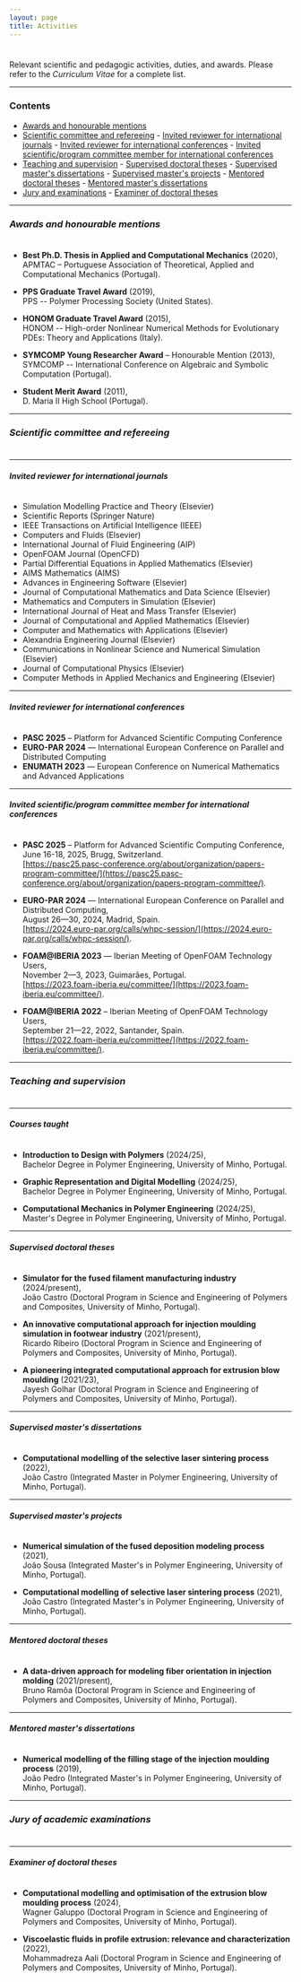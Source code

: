 ```yaml
---
layout: page
title: Activities
---
```


<p style="margin-bottom:1cm;"></p>

<div class="message">
  Relevant scientific and pedagogic activities, duties, and awards. Please refer to the <i>Curriculum Vitae</i> for a complete list.
</div>

---

### **Contents**

- [Awards and honourable mentions](https://ricardodpcosta.github.io/activities.html#awards)
- [Scientific committee and refereeing](https://ricardodpcosta.github.io/activities.html#committee)
      - [Invited reviewer for international journals](https://ricardodpcosta.github.io/activities.html#journal-reviewer)
      - [Invited reviewer for international conferences](https://ricardodpcosta.github.io/activities.html#conference-reviewer)
      - [Invited scientific/program committee member for international conferences](https://ricardodpcosta.github.io/activities.html#conference-committee)
- [Teaching and supervision](https://ricardodpcosta.github.io/activities.html#teaching)
      - [Supervised doctoral theses](https://ricardodpcosta.github.io/activities.html#supervised-theses)
      - [Supervised master's dissertations](https://ricardodpcosta.github.io/activities.html#supervised-dissertations)
      - [Supervised master's projects](https://ricardodpcosta.github.io/activities.html#supervised-projects)
      - [Mentored doctoral theses](https://ricardodpcosta.github.io/activities.html#mentored-theses)
      - [Mentored master's dissertations](https://ricardodpcosta.github.io/activities.html#mentored-dissertations)
- [Jury and examinations](https://ricardodpcosta.github.io/activities.html#jury)
      - [Examiner of doctoral theses](https://ricardodpcosta.github.io/activities.html#examiner-theses)

---

<div id="awards"></div>

### _Awards and honourable mentions_

<p style="margin-bottom:1cm;"></p>

- **Best Ph.D. Thesis in Applied and Computational Mechanics** (2020),\
APMTAC – Portuguese Association of Theoretical, Applied and Computational Mechanics (Portugal).

- **PPS Graduate Travel Award** (2019),\
PPS -- Polymer Processing Society (United States).

- **HONOM Graduate Travel Award** (2015),\
HONOM -- High-order Nonlinear Numerical Methods for Evolutionary PDEs: Theory and Applications (Italy).

- **SYMCOMP Young Researcher Award** – Honourable Mention (2013),\
SYMCOMP -- International Conference on Algebraic and Symbolic Computation (Portugal).

- **Student Merit Award** (2011),\
D. Maria II High School (Portugal).

---

<div id="committee"></div>

### _Scientific committee and refereeing_

<p style="margin-bottom:1cm;"></p>

---

<div id="journal-reviewer"></div>

#### _Invited reviewer for international journals_

<p style="margin-bottom:1cm;"></p>

- Simulation Modelling Practice and Theory (Elsevier)
- Scientific Reports (Springer Nature)
- IEEE Transactions on Artificial Intelligence (IEEE)
- Computers and Fluids (Elsevier)
- International Journal of Fluid Engineering (AIP)
- OpenFOAM Journal (OpenCFD)
- Partial Differential Equations in Applied Mathematics (Elsevier)
- AIMS Mathematics (AIMS)
- Advances in Engineering Software (Elsevier)
- Journal of Computational Mathematics and Data Science (Elsevier)
- Mathematics and Computers in Simulation (Elsevier)
- International Journal of Heat and Mass Transfer (Elsevier)
- Journal of Computational and Applied Mathematics (Elsevier)
- Computer and Mathematics with Applications (Elsevier)
- Alexandria Engineering Journal (Elsevier)
- Communications in Nonlinear Science and Numerical Simulation (Elsevier)
- Journal of Computational Physics (Elsevier)
- Computer Methods in Applied Mechanics and Engineering (Elsevier)

---

<div id="conference-reviewer"></div>

#### _Invited reviewer for international conferences_

<p style="margin-bottom:1cm;"></p>

- **PASC 2025** – Platform for Advanced Scientific Computing Conference
- **EURO-PAR 2024** — International European Conference on Parallel and Distributed Computing
- **ENUMATH 2023** — European Conference on Numerical Mathematics and Advanced Applications

---

<div id="program-committee"></div>

#### _Invited scientific/program committee member for international conferences_

<p style="margin-bottom:1cm;"></p>

- **PASC 2025** – Platform for Advanced Scientific Computing Conference,\
June 16-18, 2025, Brugg, Switzerland.\
[https://pasc25.pasc-conference.org/about/organization/papers-program-committee/](https://pasc25.pasc-conference.org/about/organization/papers-program-committee/).

- **EURO-PAR 2024** — International European Conference on Parallel and Distributed Computing,\
August 26—30, 2024, Madrid, Spain.\
[https://2024.euro-par.org/calls/whpc-session/](https://2024.euro-par.org/calls/whpc-session/).

- **FOAM@IBERIA 2023** — Iberian Meeting of OpenFOAM Technology Users,\
November 2—3, 2023, Guimarães, Portugal.\
[https://2023.foam-iberia.eu/committee/](https://2023.foam-iberia.eu/committee/).

- **FOAM@IBERIA 2022** – Iberian Meeting of OpenFOAM Technology Users,\
September 21—22, 2022, Santander, Spain.\
[https://2022.foam-iberia.eu/committee/](https://2022.foam-iberia.eu/committee/).

---

<div id="teaching"></div>

### _Teaching and supervision_

<p style="margin-bottom:1cm;"></p>

---

<div id="courses"></div>

#### _Courses taught_

<p style="margin-bottom:1cm;"></p>

- **Introduction to Design with Polymers** (2024/25),\
Bachelor Degree in Polymer Engineering, University of Minho, Portugal.

- **Graphic Representation and Digital Modelling** (2024/25),\
Bachelor Degree in Polymer Engineering, University of Minho, Portugal.

- **Computational Mechanics in Polymer Engineering** (2024/25),\
Master's Degree in Polymer Engineering, University of Minho, Portugal.

---

<div id="supervised-theses"></div>

#### _Supervised doctoral theses_

<p style="margin-bottom:1cm;"></p>

- **Simulator for the fused filament manufacturing industry** (2024/present),\
João Castro (Doctoral Program in Science and Engineering of Polymers and Composites, University of Minho, Portugal).

- **An innovative computational approach for injection moulding simulation in footwear industry** (2021/present),\
Ricardo Ribeiro (Doctoral Program in Science and Engineering of Polymers and Composites, University of Minho, Portugal).

- **A pioneering integrated computational approach for extrusion blow moulding** (2021/23),\
Jayesh Golhar (Doctoral Program in Science and Engineering of Polymers and Composites, University of Minho, Portugal).

---

<div id="supervised-dissertations"></div>

#### _Supervised master's dissertations_

<p style="margin-bottom:1cm;"></p>

- **Computational modelling of the selective laser sintering process** (2022),\
João Castro (Integrated Master in Polymer Engineering, University of Minho, Portugal).

---

<div id="supervised-projects"></div>

#### _Supervised master's projects_

<p style="margin-bottom:1cm;"></p>

- **Numerical simulation of the fused deposition modeling process** (2021),\
João Sousa (Integrated Master's in Polymer Engineering, University of Minho, Portugal).

- **Computational modelling of selective laser sintering process** (2021),\
João Castro (Integrated Master's in Polymer Engineering, University of Minho, Portugal).

---

<div id="mentored-theses"></div>

#### _Mentored doctoral theses_

<p style="margin-bottom:1cm;"></p>

- **A data-driven approach for modeling fiber orientation in injection molding** (2021/present),\
Bruno Ramôa (Doctoral Program in Science and Engineering of Polymers and Composites, University of Minho, Portugal).

---

<div id="mentored-dissertations"></div>

#### _Mentored master's dissertations_

<p style="margin-bottom:1cm;"></p>

- **Numerical modelling of the filling stage of the injection moulding process** (2019),\
João Pedro (Integrated Master's in Polymer Engineering, University of Minho, Portugal).

---

<div id="jury"></div>

### _Jury of academic examinations_

<p style="margin-bottom:1cm;"></p>

---

<div id="jury-theses"></div>

#### _Examiner of doctoral theses_

<p style="margin-bottom:1cm;"></p>

- **Computational modelling and optimisation of the extrusion blow moulding process** (2024),\
Wagner Galuppo (Doctoral Program in Science and Engineering of Polymers and Composites, University of Minho, Portugal).

- **Viscoelastic fluids in profile extrusion: relevance and characterization** (2022),\
Mohammadreza Aali (Doctoral Program in Science and Engineering of Polymers and Composites, University of Minho, Portugal).
